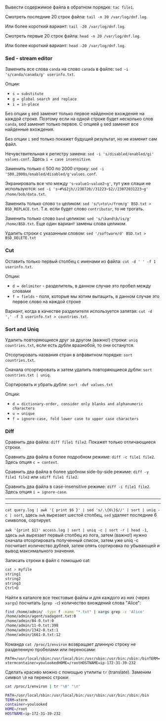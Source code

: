 Вывести содержимое файла в обратном порядке: `tac file1`.

Смотреть последние 20 строк файла: `tail -n 20 /var/log/dnf.log`.

Или более короткий вариант: `tail -20 /var/log/dnf.log`.

Смотреть первые 20 строк файла: `head -n 20 /var/log/dnf.log`.

Или более короткий вариант: `head -20 /var/log/dnf.log`.

### Sed - stream editor

Заменить все слова `canda` на слово `canada` в файле: `sed -i 's/canda/canada/g' userinfo.txt`.

Опции:
- `s = substitute`
- `g = global search and replace`
- `i = in-place`

Без опции `g` sed заменит только первое найденное вхождение на каждой строке. Поэтому если на одной строке будет несколько слов `canda`, sed заменит только первое. С опцией `g` sed заменит все найденные вхождения.

Без опции `i` sed только покажет будущий результат, но не изменит сам файл.

Нечувствительная к регистру замена: `sed -i 's/disabled/enabled/gi' values.conf`. Здесь `i = case insensitive`.

Заменить только с 500 по 2000 строку: `sed -i '500,2000s/enabled/disabled/g'values.conf`.

Экранировать все что между `'s~value1~value2~g'`, тут уже слэши не используются: `sed -i 's~#%$2jh//238720//31223~$2//23872031223~g' /home/bob/data.txt`.

Заменить только слово `to` целиком: `sed 's/\<to\>/from/g' BSD.txt > BSD_REPLACE.txt`. Т.е. если будет слово `contributor`, то не трогать.

Заменить только слово `band` целиком: `sed 's/\band\b/is/g' /home/BSD.txt`. Еще один вариант замены слова целиком.

Удалить строки с указанным словом: `sed '/software/d' BSD.txt > BSD_DELETE.txt`

### Cut

Оставить только первый столбец с именами из файла: `cut -d ' ' -f 1 userinfo.txt`.

Опции:
- `d = delimiter` - разделитель, в данном случае это пробел между словами
- `f = fields` - поля, которые мы хотим вытащить, в данном случае это первое слово на каждой строке

Вариант, когда в качестве разделителя используется запятая: `cut -d ',' -f 3 userinfo.txt > countries.txt`.

### Sort and Uniq

Удалить повторяющиеся друг за другом (важно!) строки: `uniq countries.txt`, если есть дубли вразнобой, то они останутся.

Отсортировать названия стран в алфавитном порядке: `sort countries.txt`.

Сначала отсортировать и затем удалить повторяющиеся дубли: `sort countries.txt | uniq`.

Сортировать и убрать дубли: `sort -duf values.txt`

Опции:
- `d = dictionary-order, consider only blanks and alphanumeric characters`
- `u = unique`
- `f = ignore-case, fold lower case to upper case characters`

### Diff

Сравнить два файла: `diff file1 file2`. Покажет только отличающиеся строки.

Сравнить два файла в более подробном режиме: `diff -c file1 file2`. Здесь опция `c = context`.

Сравнить два файла в более удобном side-by-side режиме: `diff -y file1 file2` или `sdiff file1 file2`.

Сравнить два файла в case-insensitive режиме: `diff -i file1 file2`. Здесь опция `i = ignore-case`.

---
---

`cat query.log | awk '{ print $6 }' | sed 's/.\{6\}$//' | sort | uniq -c | sort`, здесь `awk` вырезает шестой столбец, `sed` удаляет последние 6 символов, сортирует.

`awk '{print $1}' access.log | sort | uniq -c | sort -r | head -1`, здесь `awk` вырезает первый столбец из лога, затем (важно!) нужно сначала отсортировать полученный список, затем уже uniq -c посчитает количество дублей, затем опять сортировка по убывающей и вывод максимального значения.

Записать строки в файл с помощью cat:

```bash
cat > myfile
string1
string2
string3
Ctrl+D
```

Найти в каталоге все текстовые файлы и для каждого из них (через `xargs`) посчитать (`grep -c`) количество вхождений слова "Alice":

```bash
find /home/admin/ -type f -name "*.txt" | xargs grep -c 'Alice'
/home/admin/agent/sadagent.txt:0
/home/admin/84-0.txt:0
/home/admin/11-0.txt:398
/home/admin/1342-0.txt:1
/home/admin/1661-0.txt:12
```

Команда `cat /proc/1/environ` возвращает длинную строку не разделенную пробелами или переносами:

`PATH=/usr/local/sbin:/usr/local/bin:/usr/sbin:/usr/bin:/sbin:/binTERM=xtermcontainer=youlookedHOME=/rootHOSTNAME=ip-172-31-39-232`

Сделать красиво можно с помощью утилиты `tr` (translate). Заменим символ `\0` на перенос строки:

```bash
cat /proc/1/environ | tr "\0" "\n"

PATH=/usr/local/sbin:/usr/local/bin:/usr/sbin:/usr/bin:/sbin:/bin
TERM=xterm
container=youlooked
HOME=/root
HOSTNAME=ip-172-31-39-232
```
